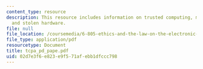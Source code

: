 ```yaml
---
content_type: resource
description: This resource includes information on trusted computing, malicious code,
  and stolen hardware.
file: null
file_location: /coursemedia/6-805-ethics-and-the-law-on-the-electronic-frontier-fall-2005/02d7e3f6e823e9f571afebb1dfccc798_tcpa_pd_pape.pdf
file_type: application/pdf
resourcetype: Document
title: tcpa_pd_pape.pdf
uid: 02d7e3f6-e823-e9f5-71af-ebb1dfccc798
---
```

